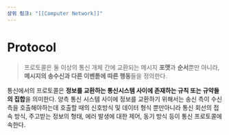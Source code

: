 ```yaml
---
상위 링크: "[[Computer Network]]"
---
```

# Protocol
> 프로토콜은 둘 이상의 통신 개체 간에 교환되는 메시지 **포맷**과 **순서**뿐만 아니라, **메시지의 송수신과 다른 이벤튿에 따른 행동**들을 정의한다.

통신에서의 프로토콜은 **정보를 교환하는 통신시스템 사이에 존재하는 규칙 또는 규약들의 집합**을 의미한다. 양측 통신 시스템 사이에 정보를 교환하기 위해서는 송신 측이 수신 측을 호출해야하는데 호출할 때의 신호방식 및 데이터 형식 뿐만아니라 통신 회선의 접속 방식, 주고받는 정보의 형태, 에러 발생에 대한 제어, 동기 방식 등이 통신 프로토콜에 속한다.

